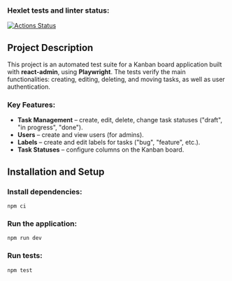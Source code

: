 ### Hexlet tests and linter status:

[![Actions Status](https://github.com/deniskolomoyets//qa-auto-engineer-javascript-project-90/actions/workflows/hexlet-check.yml/badge.svg)](https://github.com/deniskolomoyets/qa-auto-engineer-javascript-project-90/actions)

## Project Description

This project is an automated test suite for a Kanban board application built with **react-admin**, using **Playwright**. The tests verify the main functionalities: creating, editing, deleting, and moving tasks, as well as user authentication.

### Key Features:

- **Task Management** – create, edit, delete, change task statuses ("draft", "in progress", "done").
- **Users** – create and view users (for admins).
- **Labels** – create and edit labels for tasks ("bug", "feature", etc.).
- **Task Statuses** – configure columns on the Kanban board.

## Installation and Setup

### Install dependencies:

```
npm ci
```

### Run the application:

```
npm run dev
```

### Run tests:

```
npm test
```

